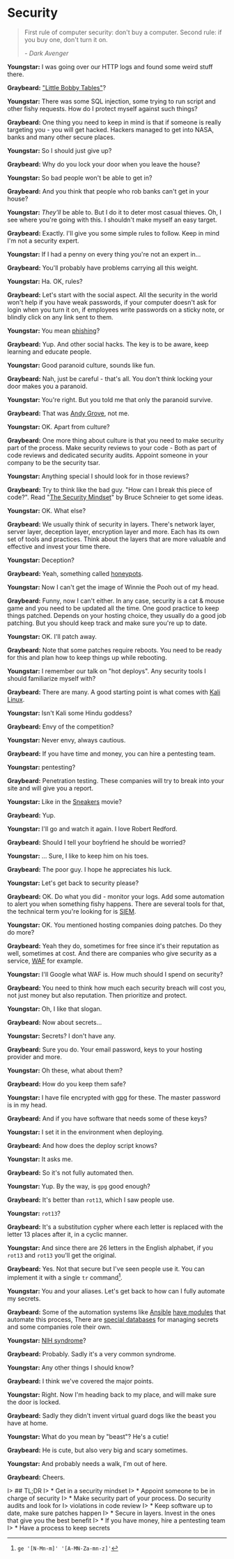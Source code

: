 # Security

> First rule of computer security: don't buy a computer. Second rule: if you buy
> one, don't turn it on.
> 
>    *- Dark Avenger*

**Youngstar:** I was going over our HTTP logs and found some weird stuff there.

**Graybeard:** ["Little Bobby Tables"][xkmom]?

**Youngstar:** There was some SQL injection, some trying to run script and other
fishy requests. How do I protect myself against such things?

**Graybeard:** One thing you need to keep in mind is that if someone is really
targeting you - you will get hacked. Hackers managed to get into NASA, banks and
many other secure places.

**Youngstar:** So I should just give up?

**Graybeard:** Why do you lock your door when you leave the house?

**Youngstar:** So bad people won't be able to get in?

**Graybeard:** And you think that people who rob banks can't get in your house?

**Youngstar:** *They'll* be able to. But I do it to deter most casual thieves.
Oh, I see where you're going with this. I shouldn't make myself an easy target.

**Graybeard:** Exactly. I'll give you some simple rules to follow. Keep in mind
I'm not a security expert.

**Youngstar:** If I had a penny on every thing you're not an expert in...

**Graybeard:** You'll probably have problems carrying all this weight.

**Youngstar:** Ha. OK, rules?

**Graybeard:** Let's start with the social aspect. All the security in the
world won't help if you have weak passwords, if your computer doesn't ask for
login when you turn it on, if employees write passwords on a sticky note, or
blindly click on any link sent to them.

**Youngstar:** You mean [phishing][phishing]?

**Graybeard:** Yup. And other social hacks. The key is to be aware, keep
learning and educate people.

**Youngstar:** Good paranoid culture, sounds like fun.

**Graybeard:** Nah, just be careful - that's all. You don't think locking your
door makes you a paranoid.

**Youngstar:** You're right. But you told me that only the paranoid survive.

**Graybeard:** That was [Andy Grove][ops], not me.

**Youngstar:** OK. Apart from culture?

**Graybeard:** One more thing about culture is that you need to make security
part of the process. Make security reviews to your code - Both as part of code
reviews and dedicated security audits. Appoint someone in your company to be the
security tsar.

**Youngstar:** Anything special I should look for in those reviews?

**Graybeard:** Try to think like the bad guy. "How can I break this piece of
code?". Read "[The Security Mindset][mindset]" by Bruce Schneier to get some
ideas.

**Youngstar:** OK. What else?

**Graybeard:** We usually think of security in layers. There's network layer,
server layer, deception layer, encryption layer and more. Each has its own set
of tools and practices. Think about the layers that are more valuable and
effective and invest your time there.

**Youngstar:** Deception?

**Graybeard:** Yeah, something called [honeypots][honey].

**Youngstar:** Now I can't get the image of Winnie the Pooh out of my head.

**Graybeard:** Funny, now I can't either. In any case, security is a cat & mouse
game and you need to be updated all the time. One good practice to keep things
patched. Depends on your hosting choice, they usually do a good job patching. But
you should keep track and make sure you're up to date.

**Youngstar:** OK. I'll patch away.

**Graybeard:** Note that some patches require reboots. You need to be ready for
this and plan how to keep things up while rebooting.

**Youngstar:** I remember our talk on "hot deploys". Any security tools I should
familiarize myself with?

**Graybeard:** There are many. A good starting point is what comes with [Kali
Linux][kali].

**Youngstar:** Isn't Kali some Hindu goddess?

**Graybeard:** Envy of the competition?

**Youngstar:** Never envy, always cautious.

**Graybeard:** If you have time and money, you can hire a pentesting team.

**Youngstar:** pentesting?

**Graybeard:** Penetration testing. These companies will try to break into your
site and will give you a report.

**Youngstar:** Like in the [Sneakers][sneakers] movie?

**Graybeard:** Yup.

**Youngstar:** I'll go and watch it again. I love Robert Redford.

**Graybeard:** Should I tell your boyfriend he should be worried?

**Youngstar:** ... Sure, I like to keep him on his toes.

**Graybeard:** The poor guy. I hope he appreciates his luck.

**Youngstar:** Let's get back to security please?

**Graybeard:** OK. Do what you did - monitor your logs. Add some automation to
alert you when something fishy happens. There are several tools for that, the
technical term you're looking for is [SIEM][siem].

**Youngstar:** OK. You mentioned hosting companies doing patches. Do they do
more?

**Graybeard:** Yeah they do, sometimes for free since it's their reputation as
well, sometimes at cost. And there are companies who give security as a
service, [WAF][waf] for example.

**Youngstar:** I'll Google what WAF is. How much should I spend on security?

**Graybeard:** You need to think how much each security breach will cost you,
not just money but also reputation. Then prioritize and protect.

**Youngstar:** Oh, I like that slogan.

**Graybeard:** Now about secrets...

**Youngstar:** Secrets? I don't have any.

**Graybeard:** Sure you do. Your email password, keys to your hosting provider
and more.

**Youngstar:** Oh these, what about them?

**Graybeard:** How do you keep them safe?

**Youngstar:** I have file encrypted with [gpg][gpg] for these. The master
password is in my head.

**Graybeard:** And if you have software that needs some of these keys?

**Youngstar:** I set it in the environment when deploying.

**Graybeard:** And how does the deploy script knows?

**Youngstar:** It asks me.

**Graybeard:** So it's not fully automated then.

**Youngstar:** Yup. By the way, is `gpg` good enough?

**Graybeard:** It's better than `rot13`, which I saw people use.

**Youngstar:** `rot13`?

**Graybeard:** It's a substitution cypher where each letter is replaced with the
letter 13 places after it, in a cyclic manner.

**Youngstar:** And since there are 26 letters in the English alphabet, if you
`rot13` and `rot13` you'll get the original.

**Graybeard:** Yes. Not that secure but I've seen people use it. You can
implement it with a single `tr` command[^tr].

**Youngstar:** You and your aliases. Let's get back to how can I fully automate
my secrets.

**Graybeard:** Some of the automation systems like [Ansible][ansible] [have
modules][avault] that automate this process, There are [special
databases][hvault] for managing secrets and some companies role their own.

**Youngstar:** [NIH syndrome][nih]?

**Graybeard:** Probably. Sadly it's a very common syndrome.

**Youngstar:** Any other things I should know?

**Graybeard:** I think we've covered the major points.

**Youngstar:** Right. Now I'm heading back to my place, and will make sure the
door is locked.

**Graybeard:** Sadly they didn't invent virtual guard dogs like the beast you
have at home.

**Youngstar:** What do you mean by "beast"? He's a cutie!

**Graybeard:** He is cute, but also very big and scary sometimes.

**Youngstar:** And probably needs a walk, I'm out of here.

**Graybeard:** Cheers.

I> ## TL;DR
I> * Get in a security mindset
I> * Appoint someone to be in charge of security
I> * Make security part of your process. Do security audits and look for
I>   violations in code review
I> * Keep software up to date, make sure patches happen
I> * Secure in layers. Invest in the ones that give you the best benefit
I> * If you have money, hire a pentesting team
I> * Have a process to keep secrets


[ansible]: https://www.ansible.com/
[avault]: http://docs.ansible.com/ansible/playbooks_vault.html
[cloudflare]: https://www.cloudflare.com
[gpg]: https://www.gnupg.org/
[honey]: https://en.wikipedia.org/wiki/Honeypot_(computing)
[hvault]: https://www.vaultproject.io/
[kali]: https://www.kali.org/
[mindset]: https://www.schneier.com/blog/archives/2008/03/the_security_mi_1.html
[nih]: https://en.wikipedia.org/wiki/Not_invented_here
[ops]: https://www.amazon.com/Only-Paranoid-Survive-Exploit-Challenge/dp/0385483821
[phishing]: https://en.wikipedia.org/wiki/Phishing
[siem]: https://en.wikipedia.org/wiki/Security_information_and_event_management
[sneakers]: http://www.imdb.com/title/tt0105435/
[waf]: https://www.owasp.org/index.php/Web_Application_Firewall
[xkmom]: https://xkcd.com/327/

[^tr]: `ge '[N-Mn-m]' '[A-MN-Za-mn-z]'`[^tr2]
[^tr2]: The answer of course is encrypted with `rot13` ☺
